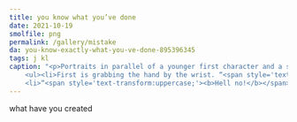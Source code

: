 ```yaml
---
title: you know what you’ve done
date: 2021-10-19
smolfile: png
permalink: /gallery/mistake
da: you-know-exactly-what-you-ve-done-895396345
tags: j kl
caption: "<p>Portraits in parallel of a younger first character and a shorter-haired second, both grabbing a hand extending from the viewer’s perspective.</p>
	<ul><li>First is grabbing the hand by the wrist. “<span style='text-transform:uppercase;'>You think you can change my life,</span>” reads the speech bubble, “<span style='text-transform:uppercase;'>and get away with it?</span>”</li>
	<li>“<span style='text-transform:uppercase;'><b>Hell no!</b></span>” reads the background of the second. Then, written on the extended arm: “<span style='text-transform:uppercase;'>Live with your mistake</span>”</li></ul>"
---
```

what have you created